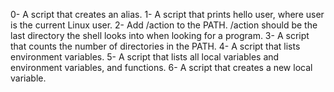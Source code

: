 0- A script that creates an alias.
1- A script that prints hello user, where user is the current Linux user.
2- Add /action to the PATH. /action should be the last directory the shell looks into when looking for a program.
3- A script that counts the number of directories in the PATH.
4- A script that lists environment variables.
5- A script that lists all local variables and environment variables, and functions.
6- A script that creates a new local variable.
